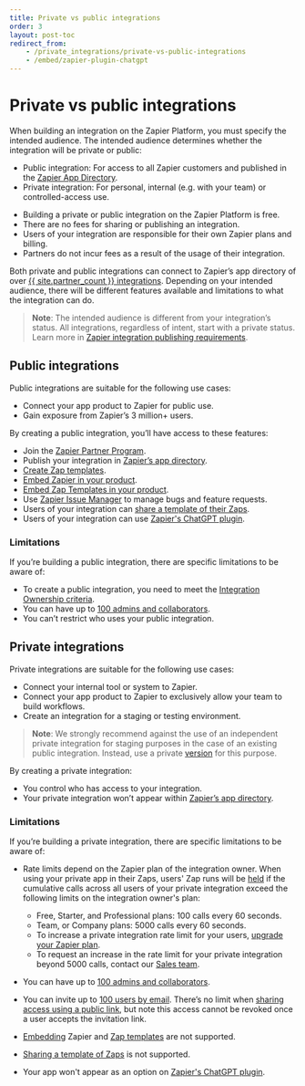 ```yaml
---
title: Private vs public integrations
order: 3
layout: post-toc
redirect_from: 
    - /private_integrations/private-vs-public-integrations
    - /embed/zapier-plugin-chatgpt
---
```

# Private vs public integrations

When building an integration on the Zapier Platform, you must specify the intended audience. The intended audience determines whether the integration will be private or public:

* Public integration: For access to all Zapier customers and published in the [Zapier App Directory](https://zapier.com/apps).
* Private integration: For personal, internal (e.g. with your team) or controlled-access use.

- Building a private or public integration on the Zapier Platform is free.
- There are no fees for sharing or publishing an integration.
- Users of your integration are responsible for their own Zapier plans and billing.
- Partners do not incur fees as a result of the usage of their integration.

Both private and public integrations can connect to Zapier’s app directory of over [{{ site.partner_count }} integrations](https://zapier.com/apps). Depending on your intended audience, there will be different features available and limitations to what the integration can do. 

> **Note**: The intended audience is different from your integration’s status. All integrations, regardless of intent, start with a private status. Learn more in [Zapier integration publishing requirements](https://platform.zapier.com/publish/integration-publishing-guidelines).


## Public integrations

Public integrations are suitable for the following use cases:

* Connect your app product to Zapier for public use.
* Gain exposure from Zapier’s 3 million+ users.

 By creating a public integration, you’ll have access to these features:

* Join the [Zapier Partner Program](https://zapier.com/platform/partner-program).
* Publish your integration in [Zapier’s app directory](https://zapier.com/apps).
* [Create Zap templates](https://platform.zapier.com/publish/zap-templates).
* [Embed Zapier in your product](https://platform.zapier.com/embed/overview).
* [Embed Zap Templates in your product](https://platform.zapier.com/embed/zap-templates).
* Use [Zapier Issue Manager](https://platform.zapier.com/manage/user-feedback#3-consider-zapier-issue-manager) to manage bugs and feature requests.
* Users of your integration can [share a template of their Zaps](https://help.zapier.com/hc/en-us/articles/8496292155405-Share-a-copy-of-your-Zap).
* Users of your integration can use [Zapier's ChatGPT plugin](https://help.zapier.com/hc/en-us/articles/14058263394573).

### Limitations

If you’re building a public integration, there are specific limitations to be aware of: 

* To create a public integration, you need to meet the [Integration Ownership criteria](https://platform.zapier.com/publish/integration-publishing-guidelines#21-integration-ownership).
* You can have up to [100 admins and collaborators](https://platform.zapier.com/manage/add-team). 
* You can’t restrict who uses your public integration.



## Private integrations

Private integrations are suitable for the following use cases: 

* Connect your internal tool or system to Zapier.
* Connect your app product to Zapier to exclusively allow your team to build workflows.  
* Create an integration for a staging or testing environment.

> **Note**: We strongly recommend against the use of an independent private integration for staging purposes in the case of an existing public integration. Instead, use a private [version](https://platform.zapier.com/manage/versions) for this purpose. 

By creating a private integration:

* You control who has access to your integration.
* Your private integration won’t appear within [Zapier’s app directory](https://zapier.com/apps).

### Limitations

If you’re building a private integration, there are specific limitations to be aware of: 

* Rate limits depend on the Zapier plan of the integration owner. When using your private app in their Zaps, users' Zap runs will be [held](https://help.zapier.com/hc/en-us/articles/8496291148685-View-and-manage-your-Zap-history) if the cumulative calls across all users of your private integration exceed the following limits on the integration owner's plan:

    - Free, Starter, and Professional plans: 100 calls every 60 seconds.
    - Team, or Company plans: 5000 calls every 60 seconds.
    - To increase a private integration rate limit for your users, [upgrade your Zapier plan](https://help.zapier.com/hc/en-us/articles/8496277302157-Change-or-cancel-your-Zapier-plan). 
    - To request an increase in the rate limit for your private integration beyond 5000 calls, contact our [Sales team](https://zapier.com/l/contact-sales).

* You can have up to [100 admins and collaborators](https://platform.zapier.com/manage/add-team). 
* You can invite up to [100 users by email](https://platform.zapier.com/manage/sharing#2-invite-users-by-email). There’s no limit when [sharing access using a public link](https://platform.zapier.com/manage/sharing#1-invite-users-with-a-public-link), but note this access cannot be revoked once a user accepts the invitation link.
* [Embedding](https://platform.zapier.com/embed/overview) Zapier and [Zap templates](https://platform.zapier.com/publish/zap-templates) are not supported.
* [Sharing a template of Zaps](https://help.zapier.com/hc/en-us/articles/8496292155405-Share-a-copy-of-your-Zap) is not supported. 
* Your app won't appear as an option on [Zapier's ChatGPT plugin](https://help.zapier.com/hc/en-us/articles/14058263394573).